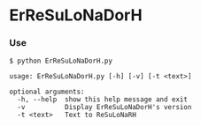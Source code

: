 # ErReSuLoNaDorH
### Use
```
$ python ErReSuLoNaDorH.py
```

```
usage: ErReSuLoNaDorH.py [-h] [-v] [-t <text>]

optional arguments:
  -h, --help  show this help message and exit
  -v          Display ErReSuLoNaDorH's version
  -t <text>   Text to ReSuLoNaRH
```